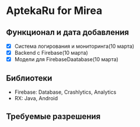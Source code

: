 # AptekaRu for Mirea

## Функционал и дата добавления

- [X] Система логирования и мониторинга(10 марта)
- [X] Backend с Firebase(10 марта)
- [X] Модели для FirebaseDaatabase(10 марта)

## Библиотеки

- Firebase: Database, Crashlytics, Analytics
- RX: Java, Android

## Требуемые разрешения
